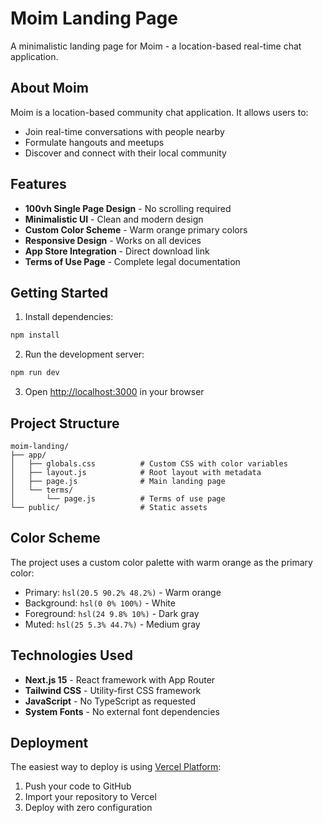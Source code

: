 # Moim Landing Page

A minimalistic landing page for Moim - a location-based real-time chat application.

## About Moim

Moim is a location-based community chat application. It allows users to:
- Join real-time conversations with people nearby
- Formulate hangouts and meetups
- Discover and connect with their local community

## Features

- **100vh Single Page Design** - No scrolling required
- **Minimalistic UI** - Clean and modern design
- **Custom Color Scheme** - Warm orange primary colors
- **Responsive Design** - Works on all devices
- **App Store Integration** - Direct download link
- **Terms of Use Page** - Complete legal documentation

## Getting Started

1. Install dependencies:
```bash
npm install
```

2. Run the development server:
```bash
npm run dev
```

3. Open [http://localhost:3000](http://localhost:3000) in your browser

## Project Structure

```
moim-landing/
├── app/
│   ├── globals.css          # Custom CSS with color variables
│   ├── layout.js            # Root layout with metadata
│   ├── page.js              # Main landing page
│   └── terms/
│       └── page.js          # Terms of use page
└── public/                  # Static assets
```

## Color Scheme

The project uses a custom color palette with warm orange as the primary color:
- Primary: `hsl(20.5 90.2% 48.2%)` - Warm orange
- Background: `hsl(0 0% 100%)` - White
- Foreground: `hsl(24 9.8% 10%)` - Dark gray
- Muted: `hsl(25 5.3% 44.7%)` - Medium gray

## Technologies Used

- **Next.js 15** - React framework with App Router
- **Tailwind CSS** - Utility-first CSS framework
- **JavaScript** - No TypeScript as requested
- **System Fonts** - No external font dependencies

## Deployment

The easiest way to deploy is using [Vercel Platform](https://vercel.com/new):

1. Push your code to GitHub
2. Import your repository to Vercel
3. Deploy with zero configuration